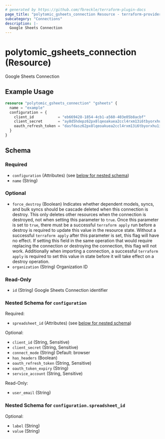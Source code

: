 ```yaml
---
# generated by https://github.com/fbreckle/terraform-plugin-docs
page_title: "polytomic_gsheets_connection Resource - terraform-provider-polytomic"
subcategory: "Connections"
description: |-
  Google Sheets Connection
---
```


# polytomic_gsheets_connection (Resource)

Google Sheets Connection

## Example Usage

```terraform
resource "polytomic_gsheets_connection" "gsheets" {
  name = "example"
  configuration = {
    client_id           = "eb669428-1854-4cb1-a560-403e05b8acbf"
    client_secret       = "ay8d5hdepz62px8lqeoakuea2ccl4rxm13i6tbyorxhu1i20kc8ruvksmzxq"
    oauth_refresh_token = "dasfdasz62px8lqeoakuea2ccl4rxm13i6tbyorxhu1i20kc8ruvksmzxq"
  }
}
```

<!-- schema generated by tfplugindocs -->
## Schema

### Required

- `configuration` (Attributes) (see [below for nested schema](#nestedatt--configuration))
- `name` (String)

### Optional

- `force_destroy` (Boolean) Indicates whether dependent models, syncs, and bulk syncs should be cascade deleted when this connection is destroy. This only deletes other resources when the connection is destroyed, not when setting this parameter to `true`. Once this parameter is set to `true`, there must be a successful `terraform apply` run before a destroy is required to update this value in the resource state. Without a successful `terraform apply` after this parameter is set, this flag will have no effect. If setting this field in the same operation that would require replacing the connection or destroying the connection, this flag will not work. Additionally when importing a connection, a successful `terraform apply` is required to set this value in state before it will take effect on a destroy operation.
- `organization` (String) Organization ID

### Read-Only

- `id` (String) Google Sheets Connection identifier

<a id="nestedatt--configuration"></a>
### Nested Schema for `configuration`

Required:

- `spreadsheet_id` (Attributes) (see [below for nested schema](#nestedatt--configuration--spreadsheet_id))

Optional:

- `client_id` (String, Sensitive)
- `client_secret` (String, Sensitive)
- `connect_mode` (String) Default: browser
- `has_headers` (Boolean)
- `oauth_refresh_token` (String, Sensitive)
- `oauth_token_expiry` (String)
- `service_account` (String, Sensitive)

Read-Only:

- `user_email` (String)

<a id="nestedatt--configuration--spreadsheet_id"></a>
### Nested Schema for `configuration.spreadsheet_id`

Optional:

- `label` (String)
- `value` (String)


